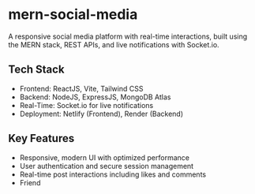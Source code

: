 # mern-social-media

A responsive social media platform with real-time interactions, built using the MERN stack, REST APIs, and live notifications with Socket.io.

## Tech Stack

- Frontend: ReactJS, Vite, Tailwind CSS
- Backend: NodeJS, ExpressJS, MongoDB Atlas
- Real-Time: Socket.io for live notifications
- Deployment: Netlify (Frontend), Render (Backend)

## Key Features

- Responsive, modern UI with optimized performance
- User authentication and secure session management
- Real-time post interactions including likes and comments
- Friend
